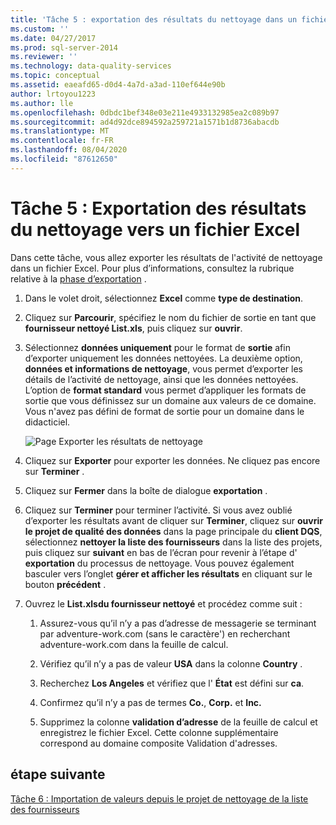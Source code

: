 ```yaml
---
title: 'Tâche 5 : exportation des résultats du nettoyage dans un fichier Excel | Microsoft Docs'
ms.custom: ''
ms.date: 04/27/2017
ms.prod: sql-server-2014
ms.reviewer: ''
ms.technology: data-quality-services
ms.topic: conceptual
ms.assetid: eaeafd65-d0d4-4a7d-a3ad-110ef644e90b
author: lrtoyou1223
ms.author: lle
ms.openlocfilehash: 0dbdc1bef348e03e211e4933132985ea2c089b97
ms.sourcegitcommit: ad4d92dce894592a259721a1571b1d8736abacdb
ms.translationtype: MT
ms.contentlocale: fr-FR
ms.lasthandoff: 08/04/2020
ms.locfileid: "87612650"
---
```

# <a name="task-5-exporting-cleansing-results-to-an-excel-file"></a>Tâche 5 : Exportation des résultats du nettoyage vers un fichier Excel
  Dans cette tâche, vous allez exporter les résultats de l'activité de nettoyage dans un fichier Excel. Pour plus d’informations, consultez la rubrique relative à la [phase d’exportation](https://msdn.microsoft.com/library/hh213061.aspx#Export) .  
  
1.  Dans le volet droit, sélectionnez **Excel** comme **type de destination**.  
  
2.  Cliquez sur **Parcourir**, spécifiez le nom du fichier de sortie en tant que **fournisseur nettoyé List.xls**, puis cliquez sur **ouvrir**.  
  
3.  Sélectionnez **données uniquement** pour le format de **sortie** afin d’exporter uniquement les données nettoyées. La deuxième option, **données et informations de nettoyage**, vous permet d’exporter les détails de l’activité de nettoyage, ainsi que les données nettoyées. L’option de **format standard** vous permet d’appliquer les formats de sortie que vous définissez sur un domaine aux valeurs de ce domaine. Vous n'avez pas défini de format de sortie pour un domaine dans le didacticiel.  
  
     ![Page Exporter les résultats de nettoyage](../../2014/tutorials/media/et-exportingcleansingresultstoanexcelfile.jpg "Page Exporter les résultats de nettoyage")  
  
4.  Cliquez sur **Exporter** pour exporter les données. Ne cliquez pas encore sur **Terminer** .  
  
5.  Cliquez sur **Fermer** dans la boîte de dialogue **exportation** .  
  
6.  Cliquez sur **Terminer** pour terminer l’activité. Si vous avez oublié d’exporter les résultats avant de cliquer sur **Terminer**, cliquez sur **ouvrir le projet de qualité des données** dans la page principale du **client DQS**, sélectionnez **nettoyer la liste des fournisseurs** dans la liste des projets, puis cliquez sur **suivant** en bas de l’écran pour revenir à l’étape d' **exportation** du processus de nettoyage. Vous pouvez également basculer vers l’onglet **gérer et afficher les résultats** en cliquant sur le bouton **précédent** .  
  
7.  Ouvrez le **List.xlsdu fournisseur nettoyé** et procédez comme suit :  
  
    1.  Assurez-vous qu’il n’y a pas d’adresse de messagerie se terminant par adventure-work.com (sans le caractère') en recherchant adventure-work.com dans la feuille de calcul.  
  
    2.  Vérifiez qu’il n’y a pas de valeur **USA** dans la colonne **Country** .  
  
    3.  Recherchez **Los Angeles** et vérifiez que l' **État** est défini sur **ca**.  
  
    4.  Confirmez qu’il n’y a pas de termes **Co.**, **Corp.** et **Inc.**  
  
    5.  Supprimez la colonne **validation d’adresse** de la feuille de calcul et enregistrez le fichier Excel. Cette colonne supplémentaire correspond au domaine composite Validation d'adresses.  
  
## <a name="next-step"></a>étape suivante  
 [Tâche 6 : Importation de valeurs depuis le projet de nettoyage de la liste des fournisseurs](../../2014/tutorials/task-6-importing-values-from-the-cleanse-supplier-list-project.md)  
  
  
